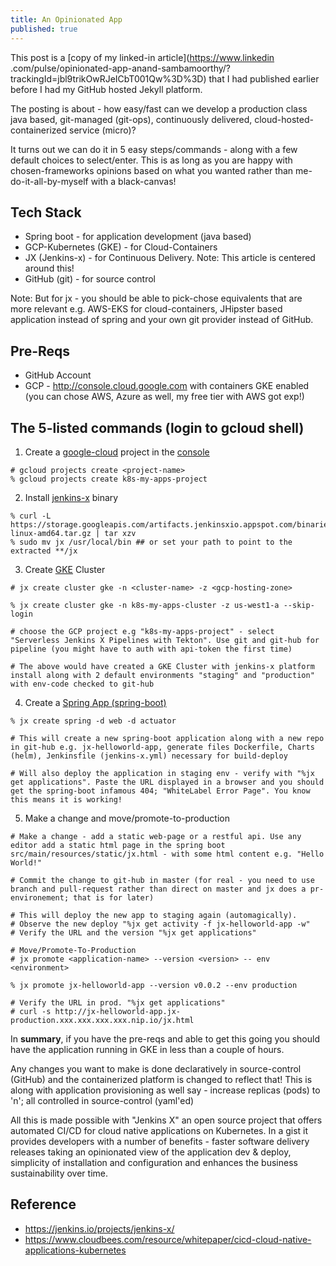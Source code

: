 ```yaml
---
title: An Opinionated App
published: true
---
```


>
This post is a [copy of my linked-in article](https://www.linkedin
.com/pulse/opinionated-app-anand-sambamoorthy/?trackingId=jbl9trikOwRJeICbT001Qw%3D%3D) that I had published 
earlier before I had my GitHub hosted Jekyll platform.
>

The posting is about - how easy/fast can we develop a production class java based, git-managed (git-ops), continuously delivered, cloud-hosted-containerized service (micro)?

It turns out we can do it in 5 easy steps/commands - along with a few default choices to select/enter. This is as long as you are happy with chosen-frameworks opinions based on what you wanted rather than me-do-it-all-by-myself with a black-canvas!

## Tech Stack

* Spring boot - for application development (java based)
* GCP-Kubernetes (GKE) - for Cloud-Containers
* JX (Jenkins-x) - for Continuous Delivery. Note: This article is centered around this!
* GitHub (git) - for source control

Note: But for jx - you should be able to pick-chose equivalents that are more relevant e.g. AWS-EKS for cloud-containers, JHipster based application instead of spring and your own git provider instead of GitHub.

## Pre-Reqs

* GitHub Account
* GCP - <http://console.cloud.google.com> with containers GKE enabled 
(you can chose AWS, Azure as well, my free tier with AWS got exp!)

## The 5-listed commands (login to gcloud shell)

1. Create a [google-cloud](https://cloud.google.com/) project in the 
[console](https://console.cloud.google.com/)

```shell
# gcloud projects create <project-name>
% gcloud projects create k8s-my-apps-project
```

2. Install [jenkins-x](https://jenkins.io/projects/jenkins-x/) binary

```shell
% curl -L https://storage.googleapis.com/artifacts.jenkinsxio.appspot.com/binaries/cjxd/latest/jx-linux-amd64.tar.gz | tar xzv
% sudo mv jx /usr/local/bin ## or set your path to point to the extracted **/jx
```

3. Create [GKE](https://cloud.google.com/kubernetes-engine/) Cluster

```shell
# jx create cluster gke -n <cluster-name> -z <gcp-hosting-zone>

% jx create cluster gke -n k8s-my-apps-cluster -z us-west1-a --skip-login

# choose the GCP project e.g "k8s-my-apps-project" - select "Serverless Jenkins X Pipelines with Tekton". Use git and git-hub for pipeline (you might have to auth with api-token the first time)

# The above would have created a GKE Cluster with jenkins-x platform install along with 2 default environments "staging" and "production" with env-code checked to git-hub
```

4. Create a [Spring App (spring-boot)](https://spring.io/projects/spring-boot)

```shell
% jx create spring -d web -d actuator

# This will create a new spring-boot application along with a new repo in git-hub e.g. jx-helloworld-app, generate files Dockerfile, Charts (helm), Jenkinsfile (jenkins-x.yml) necessary for build-deploy

# Will also deploy the application in staging env - verify with "%jx get applications". Paste the URL displayed in a browser and you should get the spring-boot infamous 404; "WhiteLabel Error Page". You know this means it is working!
```

5. Make a change and move/promote-to-production

```shell
# Make a change - add a static web-page or a restful api. Use any editor add a static html page in the spring boot src/main/resources/static/jx.html - with some html content e.g. "Hello World!" 

# Commit the change to git-hub in master (for real - you need to use branch and pull-request rather than direct on master and jx does a pr-environement; that is for later)

# This will deploy the new app to staging again (automagically). 
# Observe the new deploy "%jx get activity -f jx-helloworld-app -w"
# Verify the URL and the version "%jx get applications"

# Move/Promote-To-Production 
# jx promote <application-name> --version <version> -- env <environment>

% jx promote jx-helloworld-app --version v0.0.2 --env production

# Verify the URL in prod. "%jx get applications"
# curl -s http://jx-helloworld-app.jx-production.xxx.xxx.xxx.xxx.nip.io/jx.html

```

In **summary**, if you have the pre-reqs and able to get this going you 
should have the application running in GKE in less than a couple of hours.

Any changes you want to make is done declaratively in source-control (GitHub) and the containerized platform is changed to reflect that! This is along with application provisioning as well say - increase replicas (pods) to 'n'; all controlled in source-control (yaml'ed)

All this is made possible with "Jenkins X" an open source project that offers automated CI/CD for cloud native applications on Kubernetes. In a gist it provides developers with a number of benefits - faster software delivery releases taking an opinionated view of the application dev & deploy, simplicity of installation and configuration and enhances the business sustainability over time. 


## Reference

* <https://jenkins.io/projects/jenkins-x/>
* <https://www.cloudbees.com/resource/whitepaper/cicd-cloud-native-applications-kubernetes>
     